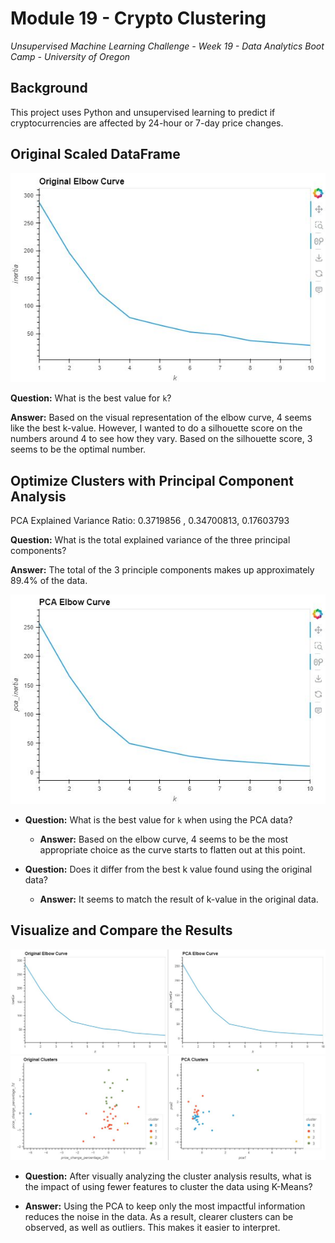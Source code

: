 # Module 19 - Crypto Clustering
*Unsupervised Machine Learning Challenge - Week 19 - Data Analytics Boot Camp - University of Oregon*

## Background
This project uses Python and unsupervised learning to predict if cryptocurrencies are affected by 24-hour or 7-day price changes.


##  Original Scaled DataFrame

![Elbow Curve - Original](images/elbow_orig_plot.JPG)

**Question:** What is the best value for `k`?

**Answer:**  Based on the visual representation of the elbow curve, 4 seems like the best k-value.  However, I wanted to do a silhouette score on the numbers around 4 to see how they vary.  Based on the silhouette score, 3 seems to be the optimal number.


## Optimize Clusters with Principal Component Analysis

PCA Explained Variance Ratio:  0.3719856 , 0.34700813, 0.17603793

**Question:** What is the total explained variance of the three principal components?

**Answer:** The total of the 3 principle components makes up approximately 89.4% of the data.


![Elbow Curve - PCA](images/elbow_pca_plot.JPG)

* **Question:** What is the best value for `k` when using the PCA data?

  * **Answer:**  Based on the elbow curve, 4 seems to be the most appropriate choice as the curve starts to flatten out at this point.


* **Question:** Does it differ from the best k value found using the original data?

  * **Answer:** It seems to match the result of k-value in the original data.





## Visualize and Compare the Results

![Original vs PCA Elbow Curve](images/elbow_compare.JPG)
![Original vs PCA Clusters](images/cluster_compare.JPG)

  * **Question:** After visually analyzing the cluster analysis results, what is the impact of using fewer features to cluster the data using K-Means?

  * **Answer:** Using the PCA to keep only the most impactful information reduces the noise in the data.  As a result, clearer clusters can be observed, as well as outliers.  This makes it easier to interpret.